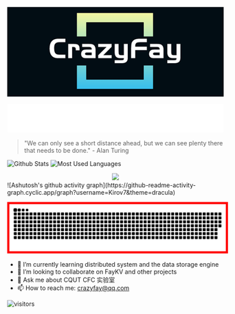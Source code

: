                  
<div align=center>
  <img src="./img/CrazyFay.png"/>
</div>

<p align="center">
  <img src="./svg/readme-typing-svg.svg">
</p>


> "We can only see a short distance ahead, but we can see plenty there that needs to be done."  - Alan Turing    
 
![Github Stats](https://github-readme-stats.vercel.app/api?username=Kirov7&show_icons=true&theme=dark&count_private=true&hide=issues,contribs)
![Most Used Languages](https://github-readme-stats.vercel.app/api/top-langs/?username=Kirov7&theme=dark&layout=compact&hide=javascript,html,CSS,Smarty)



<div align="center">
  <img src="https://activity-graph.herokuapp.com/graph?username=Kirov7&theme=react-dark" />
</div>
![Ashutosh's github activity graph](https://github-readme-activity-graph.cyclic.app/graph?username=Kirov7&theme=dracula)
<p align="center">
  <img  style="border: 5px solid red " src="https://raw.githubusercontent.com/Kirov7/Kirov7/output/github-contribution-grid-snake-sissa.svg#gh-dark-mode-only">
</p>

- 🌱 I’m currently learning distributed system and the data storage engine
- 👯 I’m looking to collaborate on FayKV and other projects
- 💬 Ask me about CQUT CFC 实验室
- 📫 How to reach me: crazyfay@qq.com



![visitors](https://visitor-badge.glitch.me/badge?page_id=Kirov7.README&left_color=green&right_color=gray)
